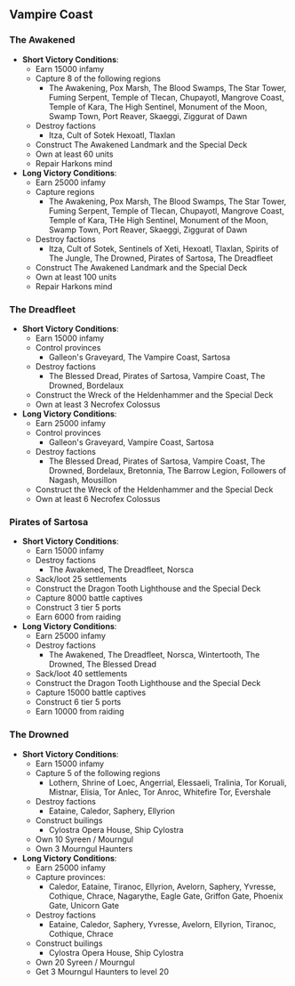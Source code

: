 ## Vampire Coast

### The Awakened

* **Short Victory Conditions**:
	* Earn 15000 infamy
	* Capture 8 of the following regions
	    * The Awakening, Pox Marsh, The Blood Swamps, The Star Tower, Fuming Serpent, Temple of Tlecan, Chupayotl,
	    Mangrove Coast, Temple of Kara, The High Sentinel, Monument of the Moon, Swamp Town, Port Reaver, Skaeggi,
	    Ziggurat of Dawn
	* Destroy factions
	    * Itza, Cult of Sotek Hexoatl, Tlaxlan
	* Construct The Awakened Landmark and the Special Deck
	* Own at least 60 units
	* Repair Harkons mind
* **Long Victory Conditions**:
	* Earn 25000 infamy
	* Capture regions
	    * The Awakening, Pox Marsh, The Blood Swamps, The Star Tower, Fuming Serpent, Temple of Tlecan, Chupayotl,
	    Mangrove Coast, Temple of Kara, THe High Sentinel, Monument of the Moon, Swamp Town, Port Reaver, Skaeggi,
	    Ziggurat of Dawn
	* Destroy factions
	    * Itza, Cult of Sotek, Sentinels of Xeti, Hexoatl, Tlaxlan, Spirits of The Jungle, The Drowned, Pirates of 
	    Sartosa, The Dreadfleet
	* Construct The Awakened Landmark and the Special Deck
	* Own at least 100 units
	* Repair Harkons mind

### The Dreadfleet

* **Short Victory Conditions**:
	* Earn 15000 infamy
	* Control provinces
	    * Galleon's Graveyard, The Vampire Coast, Sartosa
	* Destroy factions
	    * The Blessed Dread, Pirates of Sartosa, Vampire Coast, The Drowned, Bordelaux
	* Construct the Wreck of the Heldenhammer and the Special Deck
	* Own at least 3 Necrofex Colossus
* **Long Victory Conditions**:
	* Earn 25000 infamy
	* Control provinces
	    * Galleon's Graveyard, Vampire Coast, Sartosa
	* Destroy factions
	    * The Blessed Dread, Pirates of Sartosa, Vampire Coast, The Drowned, Bordelaux,
	    Bretonnia, The Barrow Legion, Followers of Nagash, Mousillon
	* Construct the Wreck of the Heldenhammer and the Special Deck
	* Own at least 6 Necrofex Colossus

### Pirates of Sartosa

* **Short Victory Conditions**:
	* Earn 15000 infamy
	* Destroy factions
	    * The Awakened, The Dreadfleet, Norsca
	* Sack/loot 25 settlements
	* Construct the Dragon Tooth Lighthouse and the Special Deck
	* Capture 8000 battle captives
	* Construct 3 tier 5 ports
	* Earn 6000 from raiding
* **Long Victory Conditions**:
	* Earn 25000 infamy
	* Destroy factions
	    * The Awakened, The Dreadfleet, Norsca, Wintertooth, The Drowned, The Blessed Dread
	* Sack/loot 40 settlements
	* Construct the Dragon Tooth Lighthouse and the Special Deck
	* Capture 15000 battle captives
	* Construct 6 tier 5 ports
	* Earn 10000 from raiding

### The Drowned

* **Short Victory Conditions**:
	* Earn 15000 infamy
	* Capture 5 of the following regions
	    * Lothern, Shrine of Loec, Angerrial, Elessaeli, Tralinia, Tor Koruali, Mistnar, Elisia, Tor Anlec, Tor Anroc,
	    Whitefire Tor, Evershale
    * Destroy factions
        * Eataine, Caledor, Saphery, Ellyrion
    * Construct builings
        * Cylostra Opera House, Ship Cylostra
    * Own 10 Syreen / Mourngul
    * Own 3 Mourngul Haunters
* **Long Victory Conditions**:
	* Earn 25000 infamy
	* Capture provinces:
	    * Caledor, Eataine, Tiranoc, Ellyrion, Avelorn, Saphery, Yvresse, Cothique, Chrace, Nagarythe, Eagle Gate, 
	    Griffon Gate, Phoenix Gate, Unicorn Gate
    * Destroy factions
        * Eataine, Caledor, Saphery, Yvresse, Avelorn, Ellyrion, Tiranoc, Cothique, Chrace
    * Construct builings
        * Cylostra Opera House, Ship Cylostra
    * Own 20 Syreen / Mourngul
    * Get 3 Mourngul Haunters to level 20
